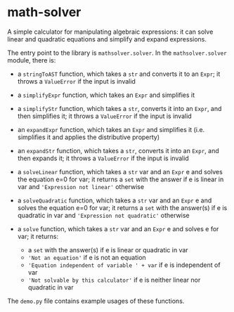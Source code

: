 # math-solver

A simple calculator for manipulating algebraic expressions: it can solve linear and quadratic equations and simplify and expand expressions.

The entry point to the library is `mathsolver.solver`. In the `mathsolver.solver` module, there is:

  * a `stringToAST` function, which takes a `str` and converts it to an `Expr`; it throws a `ValueError` if the input is invalid
  * a `simplifyExpr` function, which takes an `Expr` and simplifies it
  * a `simplifyStr` function, which takes a `str`, converts it into an `Expr`, and then simplifies it; it throws a `ValueError` if the input is invalid
  * an `expandExpr` function, which takes an `Expr` and simplifies it (i.e. simplifies it and applies the distributive property)
  * an `expandStr` function, which takes a `str`, converts it into an `Expr`, and then expands it; it throws a `ValueError` if the input is invalid
  * a `solveLinear` function, which takes a `str` var and an `Expr` e and solves the equation e=0 for var; it returns a `set` with the answer if e is linear in var and `'Expression not linear'` otherwise
  * a `solveQuadratic` function, which takes a `str` var and an `Expr` e and solves the equation e=0 for var; it returns a `set` with the answer(s) if e is quadratic in var and `'Expression not quadratic'` otherwise
  * a `solve` function, which takes a `str` var and an `Expr` e and solves e for var; it returns:

    * a `set` with the answer(s) if e is linear or quadratic in var
    * `'Not an equation'` if e is not an equation
    * `'Equation independent of variable ' + var` if e is independent of var
    * `'Not solvable by this calculator'` if e is neither linear nor quadratic in var

The `demo.py` file contains example usages of these functions.
